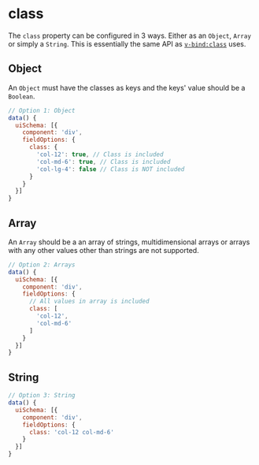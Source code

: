 # class

The `class` property can be configured in 3 ways. Either as an `Object`, `Array` or simply a `String`. This is essentially the same API as [`v-bind:class`](https://vuejs.org/v2/guide/class-and-style.html) uses.

## Object

An `Object` must have the classes as keys and the keys' value should be a `Boolean`.

```js
// Option 1: Object
data() {
  uiSchema: [{
    component: 'div',
    fieldOptions: {
      class: {
        'col-12': true, // Class is included
        'col-md-6': true, // Class is included
        'col-lg-4': false // Class is NOT included
      }
    }
  }]
}
```

## Array

An `Array` should be a an array of strings, multidimensional arrays or arrays with any other values other than strings are not supported.

```js
// Option 2: Arrays
data() {
  uiSchema: [{
    component: 'div',
    fieldOptions: {
      // All values in array is included
      class: [
        'col-12',
        'col-md-6'
      ]
    }
  }]
}
```

## String

```js
// Option 3: String
data() {
  uiSchema: [{
    component: 'div',
    fieldOptions: {
      class: 'col-12 col-md-6'
    }
  }]
}
```
